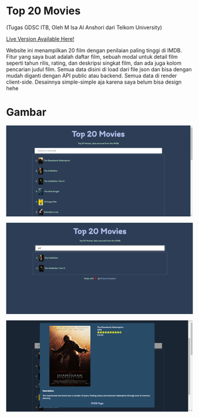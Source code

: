 # Top 20 Movies
(Tugas GDSC ITB, Oleh M Isa Al Anshori dari Telkom University)

[Live Version Available Here!](https://misaalanshori.github.io/projects/GDSC-Website-List-Movie/)

Website ini menampilkan 20 film dengan penilaian paling tinggi di IMDB. Fitur yang saya buat adalah daftar film, sebuah modal untuk detail film seperti tahun rilis, rating, dan deskripsi singkat film, dan ada juga kolom pencarian judul film. Semua data disini di load dari file json dan bisa dengan mudah diganti dengan API public atau backend. Semua data di render client-side. Desainnya simple-simple aja karena saya belum bisa design hehe

# Gambar

![Front Page](https://github.com/misaalanshori/GDSC-Website-List-Movie/blob/master/GHImg/mainpage.png?raw=true)

![Search Feature](https://github.com/misaalanshori/GDSC-Website-List-Movie/blob/master/GHImg/searchfeature.png?raw=true)

![Movie Modal](https://github.com/misaalanshori/GDSC-Website-List-Movie/blob/master/GHImg/modalfeature.png?raw=true)